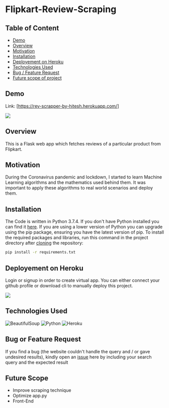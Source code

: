 # Flipkart-Review-Scraping

## Table of Content
  * [Demo](#demo)
  * [Overview](#overview)
  * [Motivation](#motivation)
  * [Installation](#installation)
  * [Deployement on Heroku](#deployement-on-heroku)
  * [Technologies Used](#technologies-used)
  * [Bug / Feature Request](#bug-or-feature-request)
  * [Future scope of project](#future-scope)

## Demo

Link: [https://rev-scrapper-by-hitesh.herokuapp.com/]

<img src="https://github.com/hiteshahuja23/Flipkart-Review-Scraping/blob/master/Review%20Scraping%20Demo.gif">

## Overview
This is a Flask web app which fetches reviews of a particular product from Flipkart.

## Motivation
During the Coronavirus pandemic and lockdown, I started to learn Machine Learning algorithms and the mathematics used behind them. It was important to apply these algorithms to real world scenarios and deploy them.

## Installation
The Code is written in Python 3.7.4. If you don't have Python installed you can find it [here](https://www.python.org/downloads/). If you are using a lower version of Python you can upgrade using the pip package, ensuring you have the latest version of pip. To install the required packages and libraries, run this command in the project directory after [cloning](https://www.howtogeek.com/451360/how-to-clone-a-github-repository/) the repository:
```bash
pip install -r requirements.txt
```

## Deployement on Heroku
Login or signup in order to create virtual app. You can either connect your github profile or download cli to manually deploy this project.

[![](https://i.imgur.com/dKmlpqX.png)](https://heroku.com)

## Technologies Used
![BeautifulSoup](https://img.shields.io/badge/Library-BeautifulSoup-orange) 
![Python](https://img.shields.io/badge/Python-3.7.4-green)
![Heroku](https://img.shields.io/static/v1?label=<Deployment>&message=<Heroku>&color=blueviolet)

## Bug or Feature Request

If you find a bug (the website couldn't handle the query and / or gave undesired results), kindly open an [issue](https://github.com/hiteshahuja23/Flipkart-Review-Scraping/issues) here by including your search query and the expected result

## Future Scope

* Improve scraping technique
* Optimize app.py
* Front-End 
